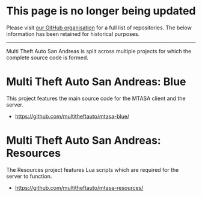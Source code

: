 # This page is no longer being updated #
Please visit [our GitHub organisation](https://github.com/multitheftauto) for a full list of repositories. The below information has been retained for historical purposes.


---


Multi Theft Auto San Andreas is split across multiple projects for which the complete source code is formed.

# Multi Theft Auto San Andreas: Blue #
This project features the main source code for the MTASA client and the server.
  * https://github.com/multitheftauto/mtasa-blue/

# Multi Theft Auto San Andreas: Resources #
The Resources project features Lua scripts which are required for the server to function.
  * https://github.com/multitheftauto/mtasa-resources/